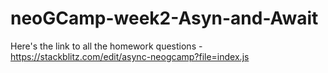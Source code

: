 # neoGCamp-week2-Asyn-and-Await

Here's the link to all the homework questions -  
https://stackblitz.com/edit/async-neogcamp?file=index.js
